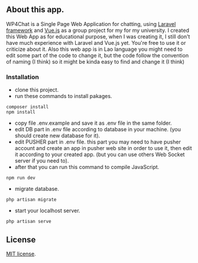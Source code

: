 ## About this app.
WP4Chat is a Single Page Web Application for chatting, using [Laravel framework](https://laravel.com/) and [Vue.js](https://vuejs.org/) as a group project for my for my university. I created this Web App as for educational purpose, when I was creating it, I still don't have much experience with Laravel and Vue.js yet. You're free to use it or criticize about it. Also this web app is in Lao language you might need to edit some part of the code to change it, but the code follow the convention of naming (I think) so it might be kinda easy to find and change it (I think)

### Installation
- clone this project.
- run these commands to install pakages.
```
composer install
npm install
```
- copy file .env.example and save it as .env file in the same folder.
- edit DB part in .env file according to database in your machine. (you should create new database for it).
- edit PUSHER part in .env file. this part you may need to have pusher account and create an app in pusher web site in order to use it, then edit it according to your created app. (but you can use others Web Socket server if you need to).
- after that you can run this command to compile JavaScript.
```
npm run dev
```
- migrate database.
```
php artisan migrate
```
- start your localhost server.
```
php artisan serve
```


## License

[MIT license](https://opensource.org/licenses/MIT).
